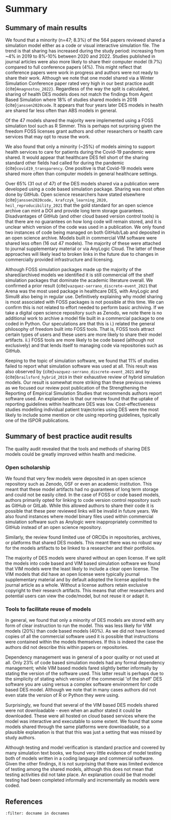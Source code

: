 # Summary

## Summary of main results

We found that a minority (n=47; 8.3%) of the 564 papers reviewed shared a simulation model either as a code or visual interactive simulation file. The trend is that sharing has increased during the study period: increasing from ~4% in 2019 to 8%-10% between 2020 and 2022.  Studies published in journal articles were also more likely to share their computer model (9.7%) compared to full conference papers (4%).  This might reflect that conference papers were work in progress and authors were not ready to share their work.  Although we note that one model shared via a Winter Simulation Conference paper rated very high in our best practice audit {cite}`Anagnostou_2022}`. Regardless of the way the split is calculated, sharing of health DES models does not match the findings from Agent Based Simulation where 18% of studies shared models in 2018 {cite}`janssen2020code`. It appears that four years later DES models in health are shared far less often than ABS models in general. 

Of the 47 models shared the majority were implemented using a FOSS simulation tool such as R Simmer. This is perhaps not surprising given the freedom FOSS licenses grant authors and other researchers or health care services that may opt to reuse the work.  

We also found that only a minority (~25%) of models aiming to support health services to care for patients during the Covid-19 pandemic were shared. It would appear that healthcare DES fell short of the sharing standard other fields had called for during the pandemic {cite}`covid19_transparency`. One positive is that Covid-19 models were shared more often than computer models in general healthcare settings.

Over 65% (31 out of 47) of the DES models shared via a publication were developed using a code based simulation package. Sharing was most often done by GitHub. Open science researchers have stated elsewhere {cite}`janssen2020code, krafczyk_learning_2020, heil_reproducibility_2021` that the gold standard for an open science archive can mint a DOI and provide long term storage guarantees.  Disadvantages of GitHub (and other cloud based version control tools) is that there are no guarantees on how long code will remain stored, and it is unclear which version of the code was used in a publication. We only found two instances of code being managed on both GitHub/Lab and deposited in an open science archive. Models built in commercial VIM software were shared less often (16 out 47 models). The majority of these were attached to journal supplementary material or via AnyLogic Cloud. The latter of these approaches will likely lead to broken links in the future due to changes in commercially provided infrastructure and licensing.

Although FOSS simulation packages made up the majority of the shared/archived models we identified it is still commercial off the shelf simulation packages that dominate the academic literature overall.  We confirmed a prior result {cite}`vazquez-serrano_discrete-event_2021` that Arena was the most used package in healthcare DES, with AnyLogic and Simul8 also being in regular use.  Definitively explaining why model sharing is most associated with FOSS packages is not possible at this time.  We can confirm this is not related to effort needed to perform basic archiving. If we take a digital open science repository such as Zenodo, we note there is no additional work to archive a model file built in a commercial package to one coded in Python.  Our speculations are that this is i.) related the general philosophy of freedom built into FOSS tools. That is, FOSS tools attract certain types of users and these users are more likely to share their model artifacts. ii.) FOSS tools are more likely to be code based (although not exclusively) and that lends itself to managing code via repositories such as GitHub.

Keeping to the topic of simulation software, we found that 11% of studies failed to report what simulation software was used at all.  This result was also observed by {cite}`vazquez-serrano_discrete-event_2021` and by {cite}`brailsford_hybrid_2019` in their exhaustive review of hybrid simulation models.  Our result is somewhat more striking than these previous reviews as we focused our review post publication of the Strengthening the Reporting of Empirical Simulation Studies that recommends authors report software used.  An explanation is that our review found that the uptake of reporting guidelines within healthcare DES was low. Cost-effectiveness studies modelling individual patient trajectories using DES were the most likely to include some mention or cite using reporting guidelines, typically one of the ISPOR publications. 


## Summary of best practice audit results

The quality audit revealed that the tools and methods of sharing DES models could be greatly improved within health and medicine. 

### Open scholarship

We found that very few models were deposited in an open science repository such as Zenodo, OSF or even an academic institution. This meant that these model artifacts had no guarantees of long term storage and could not be easily cited. In the case of FOSS or code based models, authors primarily opted for linking to code version control repository such as GitHub or GitLab.  While this allowed authors to share their code it is possible that these peer reviewed links will be invalid in future years. We also found instances where model binary files used within commercial simulation software such as Anylogic were inappropriately committed to GitHub instead of an open science repository.

Similarly, the review found limited use of ORCIDs in repositories, archives, or platforms that shared DES models.  This meant there was no robust way for the models artifacts to be linked to a researcher and their portfolios.

The majority of DES models were shared without an open license.  If we split the models into code based and VIM based simulation software we found that VIM models were the least likely to include a clear open license.  The VIM models that did have an open license were typically journal supplementary material and by default adopted the license applied to the journal article as a whole. Without a license authors retain exclusive copyright to their research artifacts.  This means that other researchers and potential users can view the code/model, but not reuse it or adapt it.  

### Tools to facilitate reuse of models

In general, we found that only a minority of DES models are stored with any form of clear instruction to run the model.  This was less likely for VIM models (20\%) than code based models (40\%). As we did not have licensed copies of all the commercial software used it is possible that instructions were contained within the models themselves.  If this is indeed the case the authors did not describe this within papers or repositories.

Dependency management was in general of a poor quality or not used at all.  Only 23\% of code based simulation models had any formal dependency management; while VIM based models fared slightly better informally by stating the version of the software used. This latter result is perhaps due to the simplicity of stating which version of the commercial 'of the shelf' DES software you are using versus a complex software environment for code based DES model. Although we note that in many cases authors did not even state the version of R or Python they were using.

Surprisingly, we found that several of the VIM based DES models shared were not downloadable - even when an author stated it could be downloaded. These were all hosted on cloud based services where the model was interactive and executable to some extent.  We found that some models shared through the same platforms were downloadable, so a plausible explanation is that that this was just a setting that was missed by study authors.

Although testing and model verification is standard practice and covered by many simulation text books, we found very little evidence of model testing both of models written in a coding language and commercial software. Given the other findings, it is not surprising that there was limited evidence of testing among the shared models, although this does not mean that testing activities did not take place. An explanation could be that model testing had been completed informally and incrementally as models were coded.

## References

```{bibliography}
:filter: docname in docnames
```